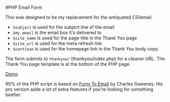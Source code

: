 #PHP Email Form

This was designed to be my replacement for the antiquated CGIemail.

* `$subject` is used for the subject line of the email
* `$my_email` is the email box it's delivered to
* `$site_name` is used for the page title in the Thank You page
* `$site_url` is used for the meta refresh link
* `$continue` is used for the homepage link in the Thank You body copy.

The form submits to `thankyou/` (thankyou/index.php) for a cleaner URL.  The Thank You page template is at the bottom of the PHP page.

[Demo](http://rwbaker.com/demos/php-email-form/)

95% of the PHP script is based on [Form To Email](http://formtoemail.com) by Charles Sweeney.  His pro version adds a lot of extra features if you're looking for something beefier.